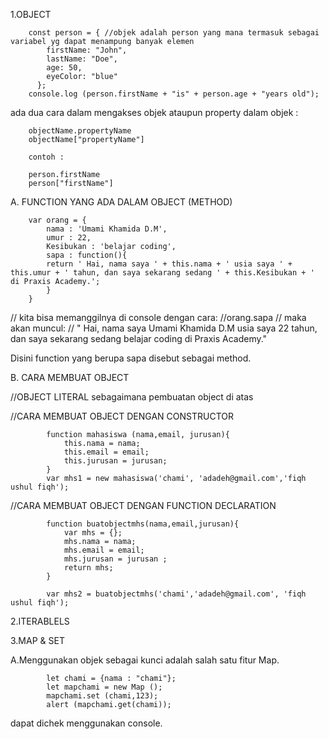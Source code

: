 1.OBJECT


		
		const person = { //objek adalah person yang mana termasuk sebagai variabel yg dapat menampung banyak elemen
		    firstName: "John",
		    lastName: "Doe",
		    age: 50,
		    eyeColor: "blue"
		  };
		console.log (person.firstName + "is" + person.age + "years old");  

ada dua cara dalam mengakses objek ataupun property dalam objek :

		objectName.propertyName 
		objectName["propertyName"]

		contoh :

		person.firstName
		person["firstName"]
		
A. FUNCTION YANG ADA DALAM OBJECT (METHOD)

		var orang = {
		    nama : 'Umami Khamida D.M',
		    umur : 22,
		    Kesibukan : 'belajar coding',
		    sapa : function(){
			return ' Hai, nama saya ' + this.nama + ' usia saya ' + this.umur + ' tahun, dan saya sekarang sedang ' + this.Kesibukan + ' di Praxis Academy.';
		    }
		} 

// kita bisa memanggilnya di console dengan cara:
		//orang.sapa
// maka akan muncul:
// " Hai, nama saya Umami Khamida D.M usia saya 22 tahun, dan saya sekarang sedang belajar coding di Praxis Academy."

Disini function yang berupa sapa disebut sebagai method.




B. CARA MEMBUAT OBJECT

//OBJECT LITERAL
sebagaimana pembuatan object di atas

//CARA MEMBUAT OBJECT DENGAN CONSTRUCTOR

			function mahasiswa (nama,email, jurusan){
			    this.nama = nama;
			    this.email = email;
			    this.jurusan = jurusan;
			}
			var mhs1 = new mahasiswa('chami', 'adadeh@gmail.com','fiqh ushul fiqh');
			

//CARA MEMBUAT OBJECT DENGAN FUNCTION DECLARATION

			function buatobjectmhs(nama,email,jurusan){
			    var mhs = {};
			    mhs.nama = nama;
			    mhs.email = email;
			    mhs.jurusan = jurusan ;
			    return mhs;
			}

			var mhs2 = buatobjectmhs('chami','adadeh@gmail.com', 'fiqh ushul fiqh');
			
			
2.ITERABLELS<BELUM>















3.MAP & SET

A.Menggunakan objek sebagai kunci adalah salah satu fitur Map.

			let chami = {nama : "chami"};
			let mapchami = new Map ();
			mapchami.set (chami,123);
			alert (mapchami.get(chami));
			
dapat dichek menggunakan console.

